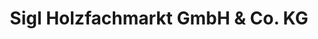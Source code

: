 ---
title: "Sigl Holzfachmarkt GmbH & Co. KG"
url: /furth/sigl-holzfachmarkt-gmbh-und-co-kg/
shop: Baustoffe
---